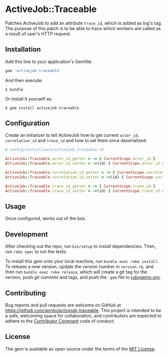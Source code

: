 # ActiveJob::Traceable

Patches ActiveJob to add an attribute `trace_id`, which is added as log's tag.
The purpose of this patch is to be able to trace which workers are called as a result of user's HTTP request.

## Installation

Add this line to your application's Gemfile:

```ruby
gem 'activejob-traceable'
```

And then execute:

    $ bundle

Or install it yourself as:

    $ gem install activejob-traceable

## Configuration

Create an initializer to tell ActiveJob how to get current `actor_id`, `correlation_id` and `trace_id` and how to set them once deserialized:

```ruby
# config/initializers/activejob_traceable.rb

ActiveJob::Traceable.actor_id_getter = -> { CurrentScope.actor_id }
ActiveJob::Traceable.actor_id_setter = ->(id) { CurrentScope.actor_id = id }

ActiveJob::Traceable.correlation_id_getter = -> { CurrentScope.correlation_id }
ActiveJob::Traceable.correlation_id_setter = ->(id) { CurrentScope.correlation_id = id }

ActiveJob::Traceable.trace_id_getter = -> { CurrentScope.trace_id }
ActiveJob::Traceable.trace_id_setter = ->(id) { CurrentScope.trace_id = id }
```

## Usage

Once configured, works out of the box.

## Development

After checking out the repo, run `bin/setup` to install dependencies. Then, run `rake spec` to run the tests.

To install this gem onto your local machine, run `bundle exec rake install`. To release a new version, update the version number in `version.rb`, and then run `bundle exec rake release`, which will create a git tag for the version, push git commits and tags, and push the `.gem` file to [rubygems.org](https://rubygems.org).

## Contributing

Bug reports and pull requests are welcome on GitHub at https://github.com/qonto/activejob-traceable. This project is intended to be a safe, welcoming space for collaboration, and contributors are expected to adhere to the [Contributor Covenant](http://contributor-covenant.org) code of conduct.

## License

The gem is available as open source under the terms of the [MIT License](https://opensource.org/licenses/MIT).
